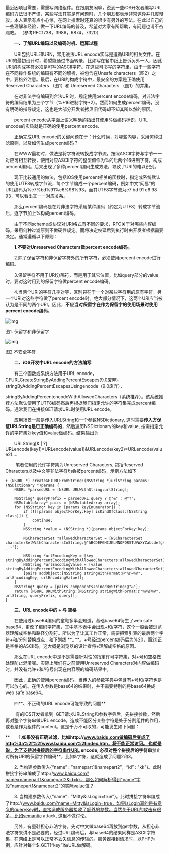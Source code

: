最近因项目需要，需重写网络组件。在跟朋友闲聊，说到一些iOS开发者编写URL编码方法很不严谨，某些写法其实是有问题时，几个朋友都表示非常诧异并几度辩驳。本人表示有点小心惊，在网上搜索时还真的很少有另外的写法。在此以自己的一些理解和经验，做一下URL编码的普及，希望对大家有所帮助，有问题也请不吝赐教。 （参考RFC1738，3986，6874，7320）

　　**一、了解URL编码以及编码时机、运算过程**

　　URI包括URL和URN，常用说法URL encode实际是遵循URI的相关文件。在URI的最初设计时，希望能通过书面转录，比如写在餐巾纸上告诉另外一人，因此URI的构成字符必须是可写的ASCII字符。在这些可书写的字符里，由于一些字符在不同操作系统的编码有不同的解析，被包含在Unsafe characters（图2）之中，要格外注意。最后，在URI的构成字符中，最安全的方案是正确使用Reserved Characters （图1）和 Unreserved Characters （图1）的并集。

　　在对非法字符编码到合法URI时，规定使用percent encode编码，对非法字符的编码结果为三个字节（%+16进制字符*2）。然而如何生成percent编码，没有明确的指导规定，这也是大部分开发者拷贝旧代码却不知其所以然的原因。

　　percent encode从字面上语义明确的指出其使用%做编码标识，URL encode的实质就是正确的使用percent encode.

　　正确完成URL encode的关键问题在于：什么时候，对哪些内容，采用何种过滤原则，以及如何生成percent编码？

　　在WWW最初时，做法是将字符流转换成字节流，按照ASCII字符与字节一一对应可相互转换，使用对应ASCII字符的整型值作为%的后两个16进制字符，构成percent编码。后来出现了多种percent编码生成方法，导致了URI的难以识别。

　　现下比较通用的做法，包括iOS使用percent相关的函数时，指定或系统默认的使用UTF8转成字节流，每个字节编成一个percent编码，例如中文“网易”的URL编码为%e7%bd%91%e6%98%93，而其UTF8字节流为e7 bd 91 e6 98 93，可以看出其一一对应关系。

　　那么percent编码是在对非法字符采用某种编码（约定为UTF8）转成字节流后，逐字节加上%构成percent编码。

　　由于不同scheme或协议对URI格式有不同的要求，RFC关于对哪些内容编码，采用何种过滤原则不做硬性规定。而将决定权延后到执行时由开发者根据需要决定。通常遵循以下原则：

　　**1.不要对Unreserved Characters做percent encode编码。**

　　2.除了保留字符和非保留字符外的所有字符，必须使用percent encode进行编码。

　　3.保留字符不用于URI分隔符，而是用于其它位置，比如query部分的value时，要对这时用到的保留字符做percent encode编码。 

　　4.当两个URI的字符几乎对等，区别只在于一个对某些字符用的原有字符，另一个URI对这些字符做了percent encode时。绝大部分情况下，这两个URI应当被认为是不同的两个URI。因此，**不应当对保留字在作为保留字的使用场景时使用percent encode编码**。

![img](http://images2015.cnblogs.com/blog/586675/201605/586675-20160518011119669-1200281466.png)

图1. 保留字和非保留字

![img](http://images2015.cnblogs.com/blog/586675/201605/586675-20160517050921435-1088234871.png)

图2 不安全字符

　　**二、iOS开发中URL encode的方法编写**

　　有三个函数或系统方法用于URL encode，CFURLCreateStringByAddingPercentEscapes(9.0废弃)，stringByAddingPercentEscapesUsingencode（9.0废弃），

stringByAddingPercentencodeWithAllowedCharacters（系统推荐）。该系统推荐方法默认使用了UTF8编码然后再根据我们指定允许的字符集完成percent编码。通常我们在拼接GET请求URL时使用URL encode。

　　应用场景一般是传入URLString和一个参数NSDictionary, 这时需要**传入方保证URLString是已正确编码的**，然后遍历NSDictionary的key和value, 按需指定允许的字符集对key值和value做编码。结果输出为

　　URLString[& | ?] URLencode(key1)=URLencode(value1)&URLencode(key2)=URLencode(value2)….

 　　笔者使用的允许字符集为Unreserved Characters, 包括Reserved Characters以及中文等非法字符均会被percent编码，示例方法如下

```
+ (NSURL *) createGETURLFromString:(NSString *)urlString params:(NSDictionary *)params {
    NSURL *parsedURL = [NSURL URLWithString:urlString];
    
    NSString* queryPrefix = parsedURL.query ? @"&" : @"?";
    NSMutableArray* pairs = [NSMutableArray array];
    for (NSString* key in [params keyEnumerator]) {
        if (![[params objectForKey:key] isKindOfClass:[NSString class]]) {
            continue;
        }
        NSString *value = (NSString *)[params objectForKey:key];
        
        NSCharacterSet *allowedCharacterSet = [NSCharacterSet characterSetWithCharactersInString:@"ABCDEFGHIJKLMNOPQRSTUVWXYZabcdefghijklmnopqrstuvwxyz0123456789-_.~"];
        
        NSString *urlEncodingKey = [key stringByAddingPercentEncodingWithAllowedCharacters:allowedCharacterSet];
        NSString *urlEncodingValue = [value stringByAddingPercentEncodingWithAllowedCharacters:allowedCharacterSet];
        [pairs addObject:[NSString stringWithFormat:@"%@=%@", urlEncodingKey, urlEncodingValue]];
    }
    NSString* query = [pairs componentsJoinedByString:@"&"];
    return [NSURL URLWithString:[NSString stringWithFormat:@"%@%@%@", urlString, queryPrefix, query]];
}
```

　　**三、URL encode中的 + 与 空格**

　　在使用过base64编码的童鞋多半会知道，基础base64衍生了web safe base64，更改了编码字符集，其中基本表中会出现+和/字符，这个一般会被浏览器理解成空格和路径分割符。所以为了让其工作正常，需要把索引表的最后两个字符+和/分别替换成点 **.** 和下划线 **_ **。+号经过percent编码后为%20，而20正是空格的ASCII码，这大概是浏览器的设计者将+理解成空格的原因。

　　那么在URL encode中是不是需要针对性的指定许可字符集，对+号和空格做处理防止混淆呢。实际上我们在之前使用Unreserved Characters对内容做编码时，并没有允许+和/符号出现在内容项的编码结果中。

　　因此，正确的使用percent编码，当传入的参数字典中包含有+号和/字符也是可以放心的。在传入参数是base64的结果时，并不需要特别的将base64换成web safe base64。

　　四**、不正确的URL encode可能导致的问题**

 　　有的iOS开发者拿到  GET请求URLString和参数字典后，先拼接参数，然后再对整个字符串做URL encode，造成不能区分某些字符是处于分割组件的作用，或者是作为组件的content。这是千万不可取的，可能发生如下问题：

**　　**1.如果没有正确过滤，比如http://www.baidu.com做编码后变成了http%3a%2f%2fwww.baidu.com%2findex.htm，将不能正常访问。 也就是说，为了支持对拼接后的字符串作URL encode, 必须对整个拼接后的字符串**禁止对所有URI的保留字作编码**，比如&字符，这就造成了问题2和3。

　　2. 当构建参数传入{“name” : ”namepart1&namepart2”，“id” : "kk"}。此时拼接字符串编成了http://www.baidu.com?name=namepart1&namepart2&id=kk，那么如何解析得到"name"字段“namepart1&namepart2”的实际value值？

　　3. 当构建参数传入{“name” : ”Mitty&isLogin=true”}。此时拼接字符串编成了http://www.baidu.com?name=Mitty&isLogin=true，如果isLogin真的是有意义的queryKey时，直接造成服务器接收了额外的参数。当然关于URL的攻击有很多，比如semantic attack, 这里不做讨论。

　　另外，有童鞋担心非法字符，先对中文做base64再放到get参数，从担心非法字符来讲不是必要的，经过URL编码后，与base64的结果同样是ASCII字符集，在网络上是可以正常不丢失信息的传输的。服务器接到请求时，以PHP为例，应针对每个$_GET[“key”]做URL做解码。